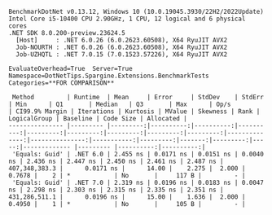 
    BenchmarkDotNet v0.13.12, Windows 10 (10.0.19045.3930/22H2/2022Update)
    Intel Core i5-10400 CPU 2.90GHz, 1 CPU, 12 logical and 6 physical cores
    .NET SDK 8.0.200-preview.23624.5
      [Host]     : .NET 6.0.26 (6.0.2623.60508), X64 RyuJIT AVX2
      Job-NOURTH : .NET 6.0.26 (6.0.2623.60508), X64 RyuJIT AVX2
      Job-UZHQTL : .NET 7.0.15 (7.0.1523.57226), X64 RyuJIT AVX2

    EvaluateOverhead=True  Server=True  Namespace=DotNetTips.Spargine.Extensions.BenchmarkTests  
    Categories=**FOR COMPARISON**  

     Method         | Runtime  | Mean     | Error     | StdDev    | StdErr    | Min      | Q1       | Median   | Q3       | Max      | Op/s          | CI99.9% Margin | Iterations | Kurtosis | MValue | Skewness | Rank | LogicalGroup | Baseline | Code Size | Allocated |
    --------------- |--------- |---------:|----------:|----------:|----------:|---------:|---------:|---------:|---------:|---------:|--------------:|---------------:|-----------:|---------:|-------:|---------:|-----:|------------- |--------- |----------:|----------:|
     'Equals: Guid' | .NET 6.0 | 2.455 ns | 0.0171 ns | 0.0151 ns | 0.0040 ns | 2.436 ns | 2.447 ns | 2.450 ns | 2.461 ns | 2.487 ns | 407,348,383.3 |      0.0171 ns |      14.00 |    2.275 |  2.000 |   0.7678 |    2 | *            | No       |     117 B |         - |
     'Equals: Guid' | .NET 7.0 | 2.319 ns | 0.0196 ns | 0.0183 ns | 0.0047 ns | 2.298 ns | 2.303 ns | 2.315 ns | 2.335 ns | 2.351 ns | 431,286,511.1 |      0.0196 ns |      15.00 |    1.636 |  2.000 |   0.4950 |    1 | *            | No       |     105 B |         - |
